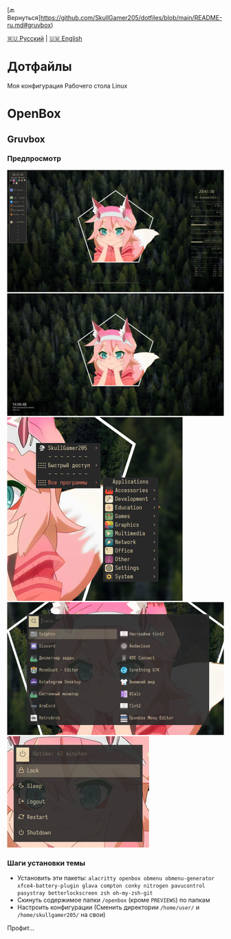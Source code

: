 [🔙 Вернуться]https://github.com/SkullGamer205/dotfiles/blob/main/README-ru.md#gruvbox)

[🇷🇺 Русский](README-ru.md) | [🇺🇲 English](README.md)

# Дотфайлы
Моя конфигурация Рабочего стола Linux

# OpenBox
## Gruvbox
### Предпросмотр

![Рабочий стол](PREVIEWS/preview-1.png)
![BetterLockScreen](PREVIEWS/preview-4.png)
![OB Меню](PREVIEWS/preview-6.png) ![Rofi: Меню приложений](PREVIEWS/preview-7.png)
![Rofi: Меню питания](PREVIEWS/preview-8.png)

### Шаги установки темы

* Установить эти пакеты: `alacritty openbox obmenu obmenu-generator xfce4-battery-plugin glava compton conky nitrogen pavucontrol pasystray betterlockscreen zsh oh-my-zsh-git`
* Скинуть содержимое папки `/openbox` (кроме `PREVIEWS`) по папкам
* Настроить конфигурации (Сменить директории `/home/user/` и `/home/skullgamer205/` на свои)

Профит...
